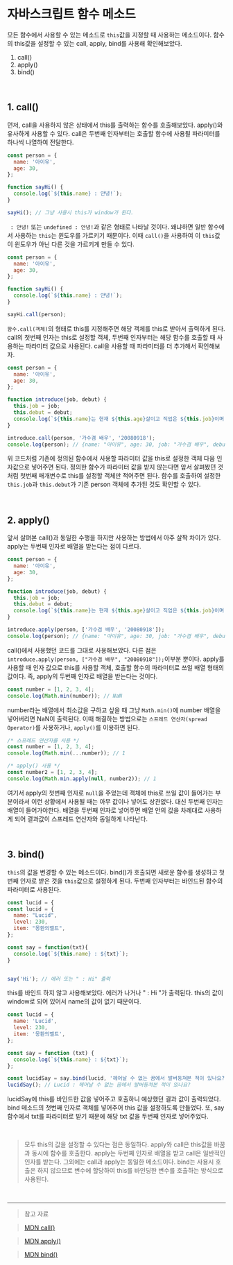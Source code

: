 # 자바스크립트 함수 메소드

모든 함수에서 사용할 수 있는 메소드로 `this`값을 지정할 때 사용하는 메소드이다.
함수의 this값을 설정할 수 있는 call, apply, bind를 사용해 확인해보았다.

1. call()
2. apply()
3. bind()

<br>

## 1. call()

먼저, call을 사용하지 않은 상태에서 this를 출력하는 함수를 호출해보았다.
apply()와 유사하게 사용할 수 있다.
call은 두번째 인자부터는 호출할 함수에 사용될 파라미터를 하나씩 나열하여 전달한다.

```javascript
const person = {
  name: '아이유',
  age: 30,
};

function sayHi() {
  console.log(`${this.name} : 안녕!`);
}

sayHi(); // 그냥 사용시 this가 window가 된다.
```

` : 안녕!` 또는 `undefined : 안녕!`과 같은 형태로 나타날 것이다.
왜냐하면 일반 함수에서 사용하는 `this`는 윈도우를 가르키기 때문이다.
이때 `call()`을 사용하여 이 `this`값이 윈도우가 아닌 다른 것을 가르키게 만들 수 있다.

```javascript
const person = {
  name: '아이유',
  age: 30,
};

function sayHi() {
  console.log(`${this.name} : 안녕!`);
}

sayHi.call(person);
```

`함수.call(객체)`의 형태로 this를 지정해주면 해당 객체를 this로 받아서 출력하게 된다.
call의 첫번째 인자는 this로 설정할 객체, 두번째 인자부터는 해당 함수를 호출할 때 사용하는 파라미터 값으로 사용된다.
call을 사용할 때 파라미터를 더 추가해서 확인해보자.

```javascript
const person = {
  name: '아이유',
  age: 30,
};

function introduce(job, debut) {
  this.job = job;
  this.debut = debut;
  console.log(`${this.name}는 현재 ${this.age}살이고 직업은 ${this.job}이며 데뷔일은 ${this.debut}입니다.`);
}

introduce.call(person, '가수겸 배우', '20080918');
console.log(person); // {name: "아이유", age: 30, job: "가수겸 배우", debut: "20080918"}
```

위 코드처럼 기존에 정의된 함수에서 사용할 파라미터 값을 this로 설정한 객체 다음 인자값으로 넣어주면 된다.
정의한 함수가 파라미터 값을 받지 않는다면 앞서 살펴봤던 것처럼 첫번째 매개변수로 this를 설정할 객체만 적어주면 된다.
함수를 호출하여 설정한 `this.job`과 `this.debut`가 기존 person 객체에 추가된 것도 확인할 수 있다.

<br>

## 2. apply()

앞서 살펴본 call()과 동일한 수행을 하지만 사용하는 방법에서 아주 살짝 차이가 있다.
apply는 두번째 인자로 배열을 받는다는 점이 다르다.

```javascript
const person = {
  name: '아이유',
  age: 30,
};

function introduce(job, debut) {
  this.job = job;
  this.debut = debut;
  console.log(`${this.name}는 현재 ${this.age}살이고 직업은 ${this.job}이며 데뷔일은 ${this.debut}입니다.`);
}

introduce.apply(person, ['가수겸 배우', '20080918']);
console.log(person); // {name: "아이유", age: 30, job: "가수겸 배우", debut: "20080918"}
```

call()에서 사용했던 코드를 그대로 사용해보았다.
다른 점은 `introduce.apply(person, ["가수겸 배우", "20080918"]);`이부분 뿐이다.
apply를 사용할 때 인자 값으로 this를 사용할 객체, 호출할 함수의 파라미터로 쓰일 배열 형태의 값이다.
즉, apply의 두번째 인자로 배열을 받는다는 것이다.

```javascript
const number = [1, 2, 3, 4];
console.log(Math.min(number)); // NaN
```

number라는 배열에서 최소값을 구하고 싶을 때 그냥 `Math.min()`에 number 배열을 넣어버리면 NaN이 출력된다.
이때 해결하는 방법으로는 `스프레드 연산자(spread Operator)`를 사용하거나, `apply()`를 이용하면 된다.

```javascript
/* 스프레드 연산자를 사용 */
const number = [1, 2, 3, 4];
console.log(Math.min(...number)); // 1

/* apply() 사용 */
const number2 = [1, 2, 3, 4];
console.log(Math.min.apply(null, number2)); // 1
```

여기서 apply의 첫번째 인자로 `null`을 주었는데 객체에 this로 쓰일 값이 들어가는 부분이라서 이런 상황에서 사용될 때는 아무 값이나 넣어도 상관없다. 대신 두번째 인자는 배열이 들어가야한다.
배열을 두번째 인자로 넣어주면 배열 안의 값을 차례대로 사용하게 되어 결과값이 스프레드 연산자와 동일하게 나타난다.

<br>

## 3. bind()

`this`의 값을 변경할 수 있는 메소드이다.
bind()가 호출되면 새로운 함수를 생성하고 첫 번째 인자로 받은 것을 `this`값으로 설정하게 된다.
두번째 인자부터는 바인드된 함수의 파라미터로 사용된다.

```javascript
const lucid = {
const lucid = {
  name: "Lucid",
  level: 230,
  item: "몽환의벨트",
};

const say = function(txt){
  console.log(`${this.name} : ${txt}`);
}


say('Hi'); // 에러 또는 " : Hi" 출력
```

this를 바인드 하지 않고 사용해보았다. 에러가 나거나 " : Hi "가 출력된다.
this의 값이 window로 되어 있어서 name의 값이 없기 때문이다.

```javascript
const lucid = {
  name: 'Lucid',
  level: 230,
  item: '몽환의벨트',
};

const say = function (txt) {
  console.log(`${this.name} : ${txt}`);
};

const lucidSay = say.bind(lucid, '헤어날 수 없는 꿈에서 발버둥쳐본 적이 있나요?');
lucidSay(); // Lucid : 헤어날 수 없는 꿈에서 발버둥쳐본 적이 있나요?
```

lucidSay에 this를 바인드한 값을 넣어주고 호출하니 예상했던 결과 값이 출력되었다.
bind 메소드의 첫번째 인자로 객체를 넣어주어 this 값을 설정하도록 만들었다.
또, say 함수에서 txt를 파라미터로 받기 때문에 해당 txt 값을 두번째 인자로 넣어주었다.

<br>

> 모두 this의 값을 설정할 수 있다는 점은 동일하다.
> apply와 call은 this값을 바꿈과 동시에 함수를 호출한다. apply는 두번째 인자로 배열을 받고 call은 일반적인 인자를 받는다. 그외에는 call과 apply는 동일한 메소드이다.
> bind는 사용시 호출은 하지 않으므로 변수에 할당하여 this를 바인딩한 변수를 호출하는 방식으로 사용된다.

<br>

---

> 참고 자료

> [MDN call()](https://developer.mozilla.org/ko/docs/Web/JavaScript/Reference/Global_Objects/Function/call)

> [MDN apply()](https://developer.mozilla.org/ko/docs/Web/JavaScript/Reference/Global_Objects/Function/apply)

> [MDN bind()](https://developer.mozilla.org/ko/docs/Web/JavaScript/Reference/Global_Objects/Function/bind)
